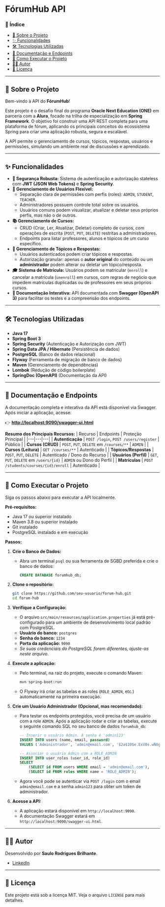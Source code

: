 # FórumHub API

### 📖 Índice

- [🚀 Sobre o Projeto](#-sobre-o-projeto)
- [✨ Funcionalidades](#-funcionalidades)
- [🛠️ Tecnologias Utilizadas](#️-tecnologias-utilizadas)
- [📄 Documentação e Endpoints](#-documentação-e-endpoints)
- [🔧 Como Executar o Projeto](#-como-executar-o-projeto)
- [👨‍💻 Autor](#-autor)
- [📜 Licença](#-licença)

-----

## 🚀 Sobre o Projeto

Bem-vindo à API do **FórumHub**\!

Este projeto é o desafio final do programa **Oracle Next Education (ONE)** em parceria com a **Alura**, focado na trilha de especialização em **Spring Framework**. O objetivo foi construir uma API REST completa para uma plataforma de fórum, aplicando os principais conceitos do ecossistema Spring para criar uma aplicação robusta, segura e escalável.

A API permite o gerenciamento de cursos, tópicos, respostas, usuários e permissões, simulando um ambiente real de discussões e aprendizado.

-----

## ✨ Funcionalidades

  - **🔐 Segurança Robusta:** Sistema de autenticação e autorização stateless com **JWT (JSON Web Tokens)** e **Spring Security**.
  - **👤 Gerenciamento de Usuários Flexível:**
      - Separação clara de permissões com perfis (roles): `ADMIN`, `STUDENT`, `TEACHER`.
      - Administradores possuem controle total sobre os usuários.
      - Usuários comuns podem visualizar, atualizar e deletar seus próprios perfis, mas não o de outros.
  - **📚 Gerenciamento de Cursos:**
      - CRUD (Criar, Ler, Atualizar, Deletar) completo de cursos, com operações de escrita (`POST`, `PUT`, `DELETE`) restritas a administradores.
      - Endpoints para listar professores, alunos e tópicos de um curso específico.
  - **💬 Gerenciamento de Tópicos e Respostas:**
      - Usuários autenticados podem criar tópicos e respostas.
      - Autorização granular: apenas o **autor original** do conteúdo ou um **administrador** podem alterar ou deletar um tópico/resposta.
  - **🎓 Sistema de Matrícula:** Usuários podem se matricular (`enroll`) e cancelar a matrícula (`unenroll`) em cursos, com regras de negócio que impedem matrículas duplicadas ou de professores em seus próprios cursos.
  - **📄 Documentação Interativa:** API documentada com **Swagger (OpenAPI 3)** para facilitar os testes e a compreensão dos endpoints.

-----

## 🛠️ Tecnologias Utilizadas

  - **Java 17**
  - **Spring Boot 3**
  - **Spring Security** (Autenticação e Autorização com JWT)
  - **Spring Data JPA / Hibernate** (Persistência de dados)
  - **PostgreSQL** (Banco de dados relacional)
  - **Flyway** (Ferramenta de migração de banco de dados)
  - **Maven** (Gerenciamento de dependências)
  - **Lombok** (Redução de código boilerplate)
  - **SpringDoc (OpenAPI)** (Documentação da API)

-----

## 📄 Documentação e Endpoints

A documentação completa e interativa da API está disponível via Swagger. Após iniciar a aplicação, acesse:

👉 **[http://localhost:9090/swagger-ui.html](https://www.google.com/search?q=http://localhost:9090/swagger-ui.html)**

**Resumo dos Principais Recursos:**
| Recurso | Endpoints | Proteção Principal |
|---|---|---|
| **Autenticação** | `POST /login`, `POST /users/register` | Público |
| **Cursos (CRUD)** | `POST`, `PUT`, `DELETE` em `/courses/**` | `ADMIN` |
| **Cursos (Leitura)** | `GET /courses/**` | Autenticado |
| **Tópicos/Respostas** | `POST`, `PUT`, `DELETE` | Autenticado / Dono do Recurso |
| **Usuários (Perfil)** | `GET`, `PUT`, `DELETE` em `/users/{id}` | `ADMIN` ou Dono do Perfil |
| **Matrículas** | `POST /students/courses/{id}/enroll` | Autenticado |

-----

## 🔧 Como Executar o Projeto

Siga os passos abaixo para executar a API localmente.

**Pré-requisitos:**

  - Java 17 ou superior instalado
  - Maven 3.8 ou superior instalado
  - Git instalado
  - PostgreSQL instalado e em execução

**Passos:**

1.  **Crie o Banco de Dados:**

      - Abra um terminal `psql` ou sua ferramenta de SGBD preferida e crie o banco de dados:
        ```sql
        CREATE DATABASE forumhub_db;
        ```

2.  **Clone o repositório:**

    ```bash
    git clone https://github.com/seu-usuario/forum-hub.git
    cd forum-hub
    ```

3.  **Verifique a Configuração:**

      - O arquivo `src/main/resources/application.properties` já está pré-configurado para um ambiente de desenvolvimento local padrão com PostgreSQL.
      - **Usuário do banco:** `postgres`
      - **Senha do banco:** `1234`
      - **Porta da aplicação:** `9090`
      - *Se suas credenciais do PostgreSQL forem diferentes, ajuste-as neste arquivo.*

4.  **Execute a aplicação:**

      - Pelo terminal, na raiz do projeto, execute o comando Maven:
        ```bash
        mvn spring-boot:run
        ```
      - O Flyway irá criar as tabelas e as roles (`ROLE_ADMIN`, etc.) automaticamente na primeira execução.

5.  **Crie um Usuário Administrador (Opcional, mas recomendado):**

      - Para testar os endpoints protegidos, você precisa de um usuário com a role `ADMIN`. Após a aplicação rodar e criar as tabelas, execute o seguinte comando SQL no seu banco de dados `forumhub_db`:
        ```sql
        -- Inserir o usuário Admin. A senha é 'admin123'
        INSERT INTO users (name, email, password)
        VALUES ('Administrador', 'admin@email.com', '$2a$10$e.ExV8s.wN0g23hQc39vA.W24xSlA0/JjXTOs4StCEht5Ni4235jK');

        -- Associar o usuário Admin com a ROLE_ADMIN
        INSERT INTO user_roles (user_id, role_id)
        SELECT
            (SELECT id FROM users WHERE email = 'admin@email.com'),
            (SELECT id FROM roles WHERE name = 'ROLE_ADMIN');
        ```
      - Agora você pode se autenticar via `POST /login` com o email `admin@email.com` e a senha `admin123` para obter um token de administrador.

6.  **Acesse a API:**

      - A aplicação estará disponível em `http://localhost:9090`.
      - A documentação Swagger estará em `http://localhost:9090/swagger-ui.html`.

-----

## 👨‍💻 Autor

Desenvolvido por **Saulo Rodrigues Brilhante**.

- [LinkedIn](https://www.linkedin.com/in/saulo-brilhante/)

-----

## 📜 Licença

Este projeto está sob a licença MIT. Veja o arquivo `LICENSE` para mais detalhes.

